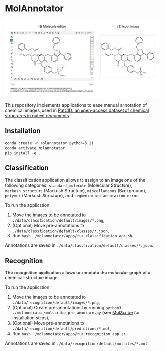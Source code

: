 # MolAnnotator

<img src="assets/interface.jpg" width="750" />

This repository implements applications to ease manual annotation of chemical images, used in [PatCID: an open-access dataset of chemical structures in patent documents](https://www.nature.com/articles/s41467-024-50779-y). 

## Installation

```
conda create -n molannotator python=3.11
conda activate molannotator
pip install -e .
```

## Classification
The classification application allows to assign to an image one of the following categories: `standard_molecule` (Molecular Structure), `markush_structure` (Markush Structure), `miscellaneous` (Background), `polymer` (Markush Structure), and `segmentation_annotation_error`.

To run the application:
1. Move the images to be annotated to `./data/classfication/default/images/*.png`,
2. (Optional) Move pre-annotations to `./data/classfication/default/classes/*.json`,
3. Run `bash ./molannotator/apps/run_classification_app.sh`.

Annotations are saved in `./data/classfication/default/classes/*.json`.

## Recognition
The recognition application allows to annotate the molecular graph of a chemical-structure image.

To run the application:
1. Move the images to be annotated to `./data/recognition/default/images/*.png`,
2. (Optional) Create pre-annotations by running `python3 ./molannotator/molscribe_pre_annotate.py` (see [MolScribe](https://github.com/thomas0809/MolScribe) for installation steps),
3. (Optional) Move pre-annotations to `./data/recognition/default/predictions/*.mol`,
3. Run `bash ./molannotator/apps/run_recognition_app.sh`.

Annotations are saved in `./data/recognition/default/molfiles/*.mol`.
